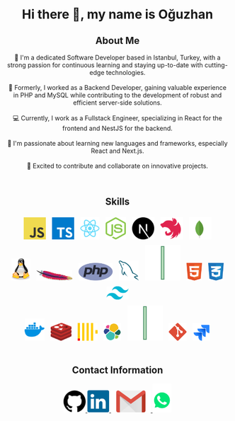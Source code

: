 <h1 align="center" width="100%">Hi there 👋, my name is Oğuzhan</h1>

<div align="center" width="100%">
    <h2>About Me</h2>
    <p align="center" width="100%">
        👋 I'm a dedicated Software Developer based in Istanbul, Turkey, with a strong passion for continuous learning
        and staying up-to-date with cutting-edge technologies.
        <br /><br />
        💼 Formerly, I worked as a Backend Developer, gaining valuable experience in PHP and MySQL while contributing to
        the development of robust and efficient server-side solutions.
        <br /><br />
        💻 Currently, I work as a Fullstack Engineer, specializing in React for the frontend and NestJS for the backend.
        <br /><br />
        🌱 I'm passionate about learning new languages and frameworks, especially React and Next.js.
        <br /><br />
        🚀 Excited to contribute and collaborate on innovative projects.
    </p>
</div>

<br>

<div>
    <h2 align="center" width="100%">Skills</h2>
    <div align="center" width="100%" >
        <img src='https://github.com/oguznsari/oguznsari/blob/main/logos/javascript.svg' alt='JavaScript'
            style="display: inline-block; margin: 5px; height: 50px;">
        <img src='https://github.com/oguznsari/oguznsari/blob/main/logos/typescript.svg' alt='TypeScript'
            style="display: inline-block; margin: 5px; height: 50px;">
        <img src='https://github.com/oguznsari/oguznsari/blob/main/logos/react.svg' alt='React'
            style="display: inline-block; margin: 5px; height: 50px;">
        <img src='https://github.com/oguznsari/oguznsari/blob/main/logos/nodejs.svg' alt='Node.js'
            style="display: inline-block; margin: 5px; height: 50px;">
        <img src='https://github.com/oguznsari/oguznsari/blob/main/logos/next.svg' alt='Next.js'
            style="display: inline-block; margin: 5px; height: 50px;">
        <img src='https://github.com/oguznsari/oguznsari/blob/main/logos/nestjs.svg' alt='NestJS'
            style="display: inline-block; margin: 5px; height: 50px;">
        <img src='https://github.com/oguznsari/oguznsari/blob/main/logos/mongodb.svg' alt='MongoDB'
            style="display: inline-block; margin: 5px; height: 50px;">
    </div>
    <div align="center" width="100%">
        <img src='https://github.com/oguznsari/oguznsari/blob/main/logos/linux.svg' alt='Linux'
            style="display: inline-block; margin: 5px; height: 50px;">
        <img src='https://github.com/oguznsari/oguznsari/blob/main/logos/apache.svg' alt='Apache'
            style="display: inline-block; margin: 5px; height: 24px;">
        <img src='https://github.com/oguznsari/oguznsari/blob/main/logos/php.svg' alt='PHP'
            style="display: inline-block; margin: 5px; height: 40px;">
        <img src='https://github.com/oguznsari/oguznsari/blob/main/logos/mysql.svg' alt='MySQL'
            style="display: inline-block; margin: 5px; height: 45px;">
        <img src='https://github.com/oguznsari/oguznsari/blob/main/logos/vline.png' alt='line'
            style="display: inline-block; margin: 5px; height: 30x;">
        <img src='https://github.com/oguznsari/oguznsari/blob/main/logos/html.svg' alt='HTML5'
            style="display: inline-block; margin: 5px; height: 40px;">
        <img src='https://github.com/oguznsari/oguznsari/blob/main/logos/css.svg' alt='CSS3'
            style="display: inline-block; margin: 5px; height: 40px;">
        <img src='https://github.com/oguznsari/oguznsari/blob/main/logos/tailwind.svg' alt='Tailwind CSS'
            style="display: inline-block; margin: 5px; height: 30px;">
    </div>
    <div align="center" width="100%">
        <img src='https://github.com/oguznsari/oguznsari/blob/main/logos/docker.svg' alt='Docker'
            style="display: inline-block; margin: 5px; height: 50px;">
        <img src='https://github.com/oguznsari/oguznsari/blob/main/logos/redis.svg' alt='Redis'
            style="display: inline-block; margin: 5px; height: 40px;">
        <img src='https://github.com/oguznsari/oguznsari/blob/main/logos/clickhouse.svg' alt='ClickHouse'
            style="display: inline-block; margin: 5px; height: 40px;">
        <img src='https://github.com/oguznsari/oguznsari/blob/main/logos/elasticsearch.svg' alt='ElasticSearch'
            style="display: inline-block; margin: 5px; height: 40px;">
        <img src='https://github.com/oguznsari/oguznsari/blob/main/logos/vline.png' alt='line'
            style="display: inline-block; margin: 5px; height: 30x;">
        <img src='https://github.com/oguznsari/oguznsari/blob/main/logos/git.svg' alt='Git'
            style="display: inline-block; margin: 5px; height: 40px;">
        <img src='https://github.com/oguznsari/oguznsari/blob/main/logos/jira.svg' alt='Jira'
            style="display: inline-block; margin: 5px; height: 40px;">
    </div>
</div>

<br>

<h2 align="center" width="100%">Contact Information</h2>
<div align="center" width="100%">
    <a href="https://github.com/oguznsari">
        <img src="https://github.com/oguznsari/oguznsari/blob/main/logos/github.svg" alt="GitHub" style="height: 50px;">
    </a>
    <a href="https://www.linkedin.com/in/oguznsari">
        <img src="https://github.com/oguznsari/oguznsari/blob/main/logos/linkedin.svg" alt="LinkedIn"
            style="height: 50px;">
    </a>
    <a href="mailto:oguzn.sari@gmail.com">
        <img src="https://github.com/oguznsari/oguznsari/blob/main/logos/gmail.svg" alt="Gmail" style="height: 50px;">
    </a>
    <a href="https://wa.me/905395013518">
        <img src="https://github.com/oguznsari/oguznsari/blob/main/logos/whatsapp.svg" alt="WhatsApp"
            style="height: 65px;">
    </a>
</div>
